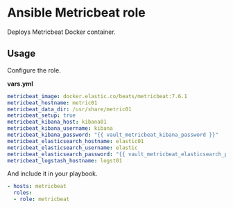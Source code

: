 # Ansible Metricbeat role

Deploys Metricbeat Docker container.

## Usage

Configure the role.

**vars.yml**

```yml
metricbeat_image: docker.elastic.co/beats/metricbeat:7.6.1
metricbeat_hostname: metric01
metricbeat_data_dir: /usr/share/metric01
metricbeat_setup: true
metricbeat_kibana_host: kibana01
metricbeat_kibana_username: kibana
metricbeat_kibana_password: "{{ vault_metricbeat_kibana_password }}"
metricbeat_elasticsearch_hostname: elastic01
metricbeat_elasticsearch_username: elastic
metricbeat_elasticsearch_password: "{{ vault_metricbeat_elasticsearch_password }}"
metricbeat_logstash_hostname: logst01
```

And include it in your playbook.

```yml
- hosts: metricbeat
  roles:
  - role: metricbeat
```
